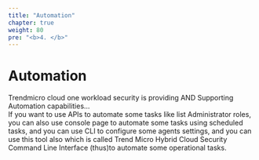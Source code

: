 ```yaml
---
title: "Automation"
chapter: true
weight: 80
pre: "<b>4. </b>"
---
```


# Automation


Trendmicro cloud one workload security is providing AND Supporting Automation capabilities...  
If you want to use APIs to automate some tasks like list Administrator roles, you can also use console page to automate some tasks using scheduled tasks, and you can use CLI to configure some agents settings, and you can use this tool also which is called  Trend Micro Hybrid Cloud Security Command Line Interface (thus)to automate some operational tasks.



